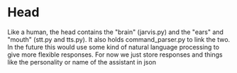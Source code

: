 # Head
Like a human, the head contains the "brain" (jarvis.py) and the "ears" and "mouth" (stt.py and tts.py). It also holds command_parser.py to link the two. In the future this would use some kind of natural language processing to give more flexible responses. For now we just store responses and things like the personality or name of the assistant in json
